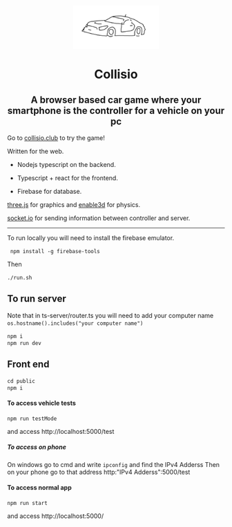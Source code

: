 <div style="text-align:center;margin:auto;">
    <img style="width:200px;margin:auto;" src="./public/src/images/caroutline.png" />
    <h1>Collisio</h1>
    <h2>A browser based car game where your smartphone is the controller for a vehicle on your pc</h2>
</div>

Go to <a href="https://collisio.club">collisio.club</a> to try the game!

Written for the web.
<ul>
    <li>
Nodejs typescript on the backend.
    </li>
    <li>
    
Typescript + react for the frontend.
    </li>
    <li>

Firebase for database.
    </li>
       </ul> 

<a href="https://threejs.org/">three.js</a> for graphics and <a href="https://enable3d.io/">enable3d</a> for physics.

<a href="https://socket.io/">socket.io</a> for sending information between controller and server.

<hr>

To run locally you will need to install the firebase emulator.

```
 npm install -g firebase-tools
```

Then

```
./run.sh
```


## To run server

Note that in ts-server/router.ts you will need to add your computer name 
`os.hostname().includes("your computer name")`

```
npm i
npm run dev
```



## Front end
```
cd public
npm i
```

#### To access vehicle tests
```
npm run testMode
```
and access http://localhost:5000/test
##### To access on phone
On windows go to cmd and write `ipconfig` and find the IPv4 Adderss
Then on your phone go to that address  http:"IPv4 Adderss":5000/test

#### To access normal app
```
npm run start
```
and access http://localhost:5000/



